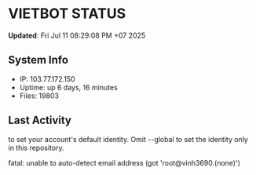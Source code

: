 # VIETBOT STATUS
**Updated**: Fri Jul 11 08:29:08 PM +07 2025

## System Info
- IP: 103.77.172.150
- Uptime: up 6 days, 16 minutes
- Files: 19803

## Last Activity

to set your account's default identity.
Omit --global to set the identity only in this repository.

fatal: unable to auto-detect email address (got 'root@vinh3690.(none)')
